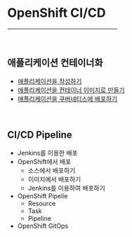 # OpenShift CI/CD

<hr width="250px;" size="10" align="left">

&nbsp;

## 애플리케이션 컨테이너화

- [애플리케이션을 작성하기](./create-app.md)
- [애플리케이션을 컨테이너 이미지로 만들기](./create-container.md)
- [애플리케이션을 쿠버네티스에 배포하기](./deploy-kubernetes.md)

&nbsp;

## CI/CD Pipeline

- Jenkins를 이용한 배포
- OpenShift에서 배포
    - 소스에서 배포하기
    - 이미지에서 배포하기
    - Jenkins를 이용하여 배포하기
- OpenShift Pipelie
    - Resource
    - Task
    - Pipeline
- OpenShift GitOps
